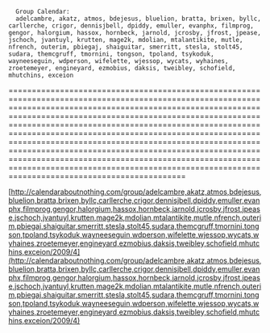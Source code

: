 <!--
id: 98591612
link: http://tumblr.atmos.org/post/98591612/group-calendar-adelcambre-akatz-atmos
slug: group-calendar-adelcambre-akatz-atmos
date: Tue Apr 21 2009 11:18:14 GMT-0700 (PDT)
publish: 2009-04-021
tags: 
title:       Group Calendar:
      adelcambre, akatz, atmos, bdejesus, bluelion, bratta, brixen, byllc, carllerche, crigor, dennisjbell, dpiddy, emuller, evanphx, filmprog, gengor, halorgium, hassox, hornbeck, jarnold, jcrosby, jfrost, jpease, jschoch, jvantuyl, krutten, mage2k, mdolian, mtalantikite, mutle, nfrench, outerim, pbiegaj, shaiguitar, smerritt, stesla, stolt45, sudara, themcgruff, tmornini, tongson, tpoland, tsykoduk, wayneeseguin, wdperson, wifelette, wjessop, wycats, wyhaines, zroetemeyer, engineyard, ezmobius, daksis, tweibley, schofield, mhutchins, exceion
    
-->


      Group Calendar:
      adelcambre, akatz, atmos, bdejesus, bluelion, bratta, brixen, byllc, carllerche, crigor, dennisjbell, dpiddy, emuller, evanphx, filmprog, gengor, halorgium, hassox, hornbeck, jarnold, jcrosby, jfrost, jpease, jschoch, jvantuyl, krutten, mage2k, mdolian, mtalantikite, mutle, nfrench, outerim, pbiegaj, shaiguitar, smerritt, stesla, stolt45, sudara, themcgruff, tmornini, tongson, tpoland, tsykoduk, wayneeseguin, wdperson, wifelette, wjessop, wycats, wyhaines, zroetemeyer, engineyard, ezmobius, daksis, tweibley, schofield, mhutchins, exceion
    
==================================================================================================================================================================================================================================================================================================================================================================================================================================================================================================================================================================================================

[http://calendaraboutnothing.com/group/adelcambre,akatz,atmos,bdejesus,bluelion,bratta,brixen,byllc,carllerche,crigor,dennisjbell,dpiddy,emuller,evanphx,filmprog,gengor,halorgium,hassox,hornbeck,jarnold,jcrosby,jfrost,jpease,jschoch,jvantuyl,krutten,mage2k,mdolian,mtalantikite,mutle,nfrench,outerim,pbiegaj,shaiguitar,smerritt,stesla,stolt45,sudara,themcgruff,tmornini,tongson,tpoland,tsykoduk,wayneeseguin,wdperson,wifelette,wjessop,wycats,wyhaines,zroetemeyer,engineyard,ezmobius,daksis,tweibley,schofield,mhutchins,exceion/2009/4](http://calendaraboutnothing.com/group/adelcambre,akatz,atmos,bdejesus,bluelion,bratta,brixen,byllc,carllerche,crigor,dennisjbell,dpiddy,emuller,evanphx,filmprog,gengor,halorgium,hassox,hornbeck,jarnold,jcrosby,jfrost,jpease,jschoch,jvantuyl,krutten,mage2k,mdolian,mtalantikite,mutle,nfrench,outerim,pbiegaj,shaiguitar,smerritt,stesla,stolt45,sudara,themcgruff,tmornini,tongson,tpoland,tsykoduk,wayneeseguin,wdperson,wifelette,wjessop,wycats,wyhaines,zroetemeyer,engineyard,ezmobius,daksis,tweibley,schofield,mhutchins,exceion/2009/4)

